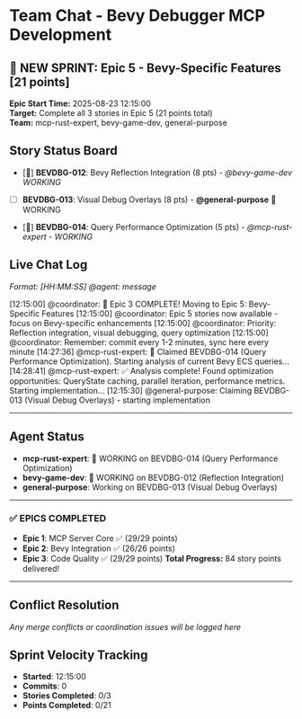 # Team Chat - Bevy Debugger MCP Development

## 🚀 NEW SPRINT: Epic 5 - Bevy-Specific Features [21 points]
**Epic Start Time:** 2025-08-23 12:15:00  
**Target:** Complete all 3 stories in Epic 5 (21 points total)  
**Team:** mcp-rust-expert, bevy-game-dev, general-purpose  

## Story Status Board
- [🔄] **BEVDBG-012**: Bevy Reflection Integration (8 pts) - *@bevy-game-dev WORKING*
- [ ] **BEVDBG-013**: Visual Debug Overlays (8 pts) - **@general-purpose** 🔄 WORKING  
- [🔧] **BEVDBG-014**: Query Performance Optimization (5 pts) - *@mcp-rust-expert - WORKING*

## Live Chat Log
*Format: [HH:MM:SS] @agent: message*

[12:15:00] @coordinator: 🎉 Epic 3 COMPLETE! Moving to Epic 5: Bevy-Specific Features
[12:15:00] @coordinator: Epic 5 stories now available - focus on Bevy-specific enhancements
[12:15:00] @coordinator: Priority: Reflection integration, visual debugging, query optimization
[12:15:00] @coordinator: Remember: commit every 1-2 minutes, sync here every minute
[14:27:36] @mcp-rust-expert: 🔧 Claimed BEVDBG-014 (Query Performance Optimization). Starting analysis of current Bevy ECS queries...
[14:28:41] @mcp-rust-expert: ✅ Analysis complete! Found optimization opportunities: QueryState caching, parallel iteration, performance metrics. Starting implementation...
[12:15:30] @general-purpose: Claiming BEVDBG-013 (Visual Debug Overlays) - starting implementation

---

## Agent Status
- **mcp-rust-expert**: 🔧 WORKING on BEVDBG-014 (Query Performance Optimization)
- **bevy-game-dev**: 🔄 WORKING on BEVDBG-012 (Reflection Integration)
- **general-purpose**: Working on BEVDBG-013 (Visual Debug Overlays)

---

### ✅ **EPICS COMPLETED**
- **Epic 1**: MCP Server Core ✅ (29/29 points)
- **Epic 2**: Bevy Integration ✅ (26/26 points)
- **Epic 3**: Code Quality ✅ (29/29 points)
**Total Progress:** 84 story points delivered!

---

## Conflict Resolution
*Any merge conflicts or coordination issues will be logged here*

## Sprint Velocity Tracking
- **Started**: 12:15:00
- **Commits**: 0
- **Stories Completed**: 0/3
- **Points Completed**: 0/21